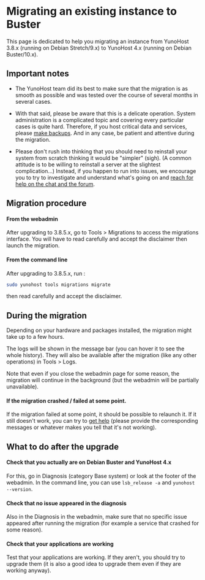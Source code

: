 # Migrating an existing instance to Buster

This page is dedicated to help you migrating an instance from YunoHost 3.8.x (running on Debian Stretch/9.x) to YunoHost 4.x (running on Debian Buster/10.x).

## Important notes

- The YunoHost team did its best to make sure that the migration is as smooth as possible and was tested over the course of several months in several cases.

- With that said, please be aware that this is a delicate operation. System administration is a complicated topic and covering every particular cases is quite hard. Therefore, if you host critical data and services, please [make backups](/backup). And in any case, be patient and attentive during the migration.

- Please don't rush into thinking that you should need to reinstall your system from scratch thinking it would be "simpler" (sigh). (A common attitude is to be willing to reinstall a server at the slightest complication...) Instead, if you happen to run into issues, we encourage you to try to investigate and understand what's going on and [reach for help on the chat and the forum](/help).

## Migration procedure

#### From the webadmin

After upgrading to 3.8.5.x, go to Tools > Migrations to access the migrations interface. You will have to read carefully and accept the disclaimer then launch the migration. 

#### From the command line

After upgrading to 3.8.5.x, run : 

```bash
sudo yunohost tools migrations migrate
```

then read carefully and accept the disclaimer.

## During the migration

Depending on your hardware and packages installed, the migration might take up to a few hours. 

The logs will be shown in the message bar (you can hover it to see the whole history). They will also be available after the migration (like any other operations) in Tools > Logs.

Note that even if you close the webadmin page for some reason, the migration will continue in the background (but the webadmin will be partially unavailable).

#### If the migration crashed / failed at some point.

If the migration failed at some point, it should be possible to relaunch it. If it still doesn't work, you can try to [get help](/help) (please provide the corresponding messages or whatever makes you tell that it's not working).

## What to do after the upgrade

#### Check that you actually are on Debian Buster and YunoHost 4.x

For this, go in Diagnosis (category Base system) or look at the footer of the webadmin. In the command line, you can use `lsb_release -a` and `yunohost --version`.

#### Check that no issue appeared in the diagnosis

Also in the Diagnosis in the webadmin, make sure that no specific issue appeared after running the migration (for example a service that crashed for some reason).

#### Check that your applications are working

Test that your applications are working. If they aren't, you should try to upgrade them (it is also a good idea to upgrade them even if they are working anyway).
